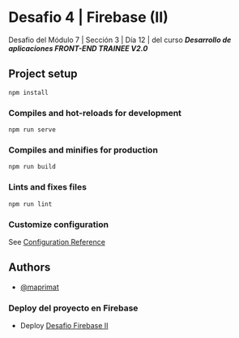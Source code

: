 # Desafio 4 | Firebase (II)

Desafio del Módulo 7 | Sección 3 | Día 12 | del curso _**Desarrollo de aplicaciones FRONT-END TRAINEE V2.0**_

## Project setup
```
npm install
```

### Compiles and hot-reloads for development
```
npm run serve
```

### Compiles and minifies for production
```
npm run build
```

### Lints and fixes files
```
npm run lint
```

### Customize configuration
See [Configuration Reference](https://cli.vuejs.org/config/)

## Authors

- [@maprimat](https://www.github.com/maprimat)

### Deploy del proyecto en Firebase

- Deploy [Desafio Firebase II](https://fir-desafio-2.web.app)



